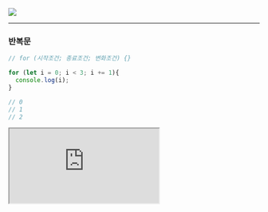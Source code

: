 ![](https://images.velog.io/images/sh981013s/post/57230c14-d7ec-456a-a1b1-6bcc6804b31b/image.png)

---
### 반복문


```js
// for (시작조건; 종료조건; 변화조건) {}

for (let i = 0; i < 3; i += 1){
  console.log(i);
}

// 0
// 1
// 2
```



<iframe src="https://codesandbox.io/embed/young-river-44ulu?expanddevtools=1&fontsize=14&theme=dark"
 